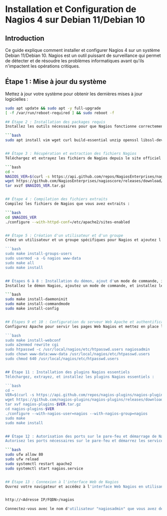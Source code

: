 # Installation et Configuration de Nagios 4 sur Debian 11/Debian 10

## Introduction
Ce guide explique comment installer et configurer Nagios 4 sur un système Debian 11/Debian 10. Nagios est un outil puissant de surveillance qui permet de détecter et de résoudre les problèmes informatiques avant qu'ils n'impactent les opérations critiques.

## Étape 1 : Mise à jour du système
Mettez à jour votre système pour obtenir les dernières mises à jour logicielles :

```bash
sudo apt update && sudo apt -y full-upgrade
[ -f /var/run/reboot-required ] && sudo reboot -f

## Étape 2 : Installation des packages requis
Installez les outils nécessaires pour que Nagios fonctionne correctement :

```bash
sudo apt install vim wget curl build-essential unzip openssl libssl-dev apache2 php libapache2-mod-php php-gd libgd-dev


## Étape 3 : Récupération et extraction des fichiers Nagios
Téléchargez et extrayez les fichiers de Nagios depuis le site officiel :

```bash
cd ~
NAGIOS_VER=$(curl -s https://api.github.com/repos/NagiosEnterprises/nagioscore/releases/latest|grep tag_name | cut -d '"' -f 4)
wget https://github.com/NagiosEnterprises/nagioscore/releases/download/$NAGIOS_VER/$NAGIOS_VER.tar.gz
tar xvzf $NAGIOS_VER.tar.gz


## Étape 4 : Compilation des fichiers extraits
Compilez les fichiers de Nagios que vous avez extraits :

```bash
cd $NAGIOS_VER
./configure --with-httpd-conf=/etc/apache2/sites-enabled


## Étape 5 : Création d'un utilisateur et d'un groupe
Créez un utilisateur et un groupe spécifiques pour Nagios et ajoutez l'utilisateur www-data à ce groupe :

```bash
sudo make install-groups-users
sudo usermod -a -G nagios www-data
sudo make all
sudo make install


## Étapes 6 à 8 : Installation du démon, ajout d'un mode de commande, installation des fichiers de configuration
Installez le démon Nagios, ajoutez un mode de commande, et installez les fichiers de configuration nécessaires :

```bash
sudo make install-daemoninit
sudo make install-commandmode
sudo make install-config


## Étapes 9 et 10 : Configuration du serveur Web Apache et authentification Nagios Apache
Configurez Apache pour servir les pages Web Nagios et mettez en place l'authentification pour Nagios :

```bash
sudo make install-webconf
sudo a2enmod rewrite cgi
sudo htpasswd -c /usr/local/nagios/etc/htpasswd.users nagiosadmin
sudo chown www-data:www-data /usr/local/nagios/etc/htpasswd.users
sudo chmod 640 /usr/local/nagios/etc/htpasswd.users


## Étape 11 : Installation des plugins Nagios essentiels
Téléchargez, extrayez, et installez les plugins Nagios essentiels :

```bash
cd ~
VER=$(curl -s https://api.github.com/repos/nagios-plugins/nagios-plugins/releases/latest|grep tag_name | cut -d '"' -f 4|sed 's/release-//')
wget https://github.com/nagios-plugins/nagios-plugins/releases/download/release-$VER/nagios-plugins-$VER.tar.gz
tar xvf nagios-plugins-$VER.tar.gz
cd nagios-plugins-$VER
./configure --with-nagios-user=nagios --with-nagios-group=nagios
sudo make
sudo make install


## Étape 12 : Autorisation des ports sur le pare-feu et démarrage de Nagios
Autorisez les ports nécessaires sur le pare-feu et démarrez les services Nagios et Apache :

```bash
sudo ufw allow 80
sudo ufw reload
sudo systemctl restart apache2
sudo systemctl start nagios.service


## Étape 13 : Connexion à l'interface Web de Nagios
Ouvrez votre navigateur et accédez à l'interface Web Nagios en utilisant l'adresse IP ou le nom de domaine de votre serveur :


http://<Adresse IP/FQDN>/nagios

Connectez-vous avec le nom d'utilisateur "nagiosadmin" que vous avez défini à l'étape 10.